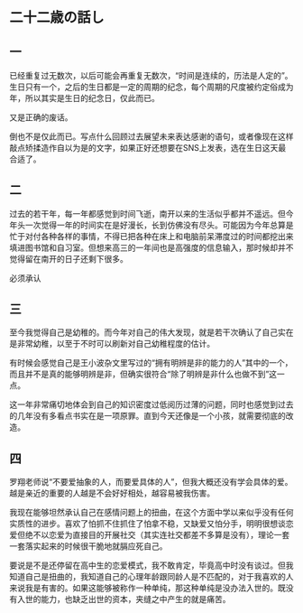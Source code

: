 **<font size=5>二十二歳の話し</font>**

## 一

已经重复过无数次，以后可能会再重复无数次，“时间是连续的，历法是人定的”。生日只有一个，之后的生日都是一定的周期的纪念，每个周期的尺度被约定俗成为年，所以其实是生日的纪念日，仅此而已。

又是正确的废话。

倒也不是仅此而已。写点什么回顾过去展望未来表达感谢的语句，或者像现在这样敲点矫揉造作自以为是的文字，如果正好还想要在SNS上发表，选在生日这天最合适了。

## 二

过去的若干年，每一年都感觉到时间飞逝，南开以来的生活似乎都并不遥远。但今年头一次觉得一年的时间实在是好漫长，长到仿佛没有尽头。可能因为今年总算是忙于对付各种各样的事情，不得已把各种在床上和电脑前呆滞度过的时间都挖出来填进图书馆和自习室。但想来高三的一年间也是高强度的信息输入，那时候却并不觉得留在南开的日子还剩下很多。


必须承认

## 三

至今我觉得自己是幼稚的。而今年对自己的伟大发现，就是若干次确认了自己实在是非常幼稚，以至于不时可以刷新对自己幼稚程度的估计。

有时候会感觉自己是王小波杂文里写过的“拥有明辨是非的能力的人”其中的一个，而且并不是真的能够明辨是非，但确实很符合“除了明辨是非什么也做不到”这一点。

这一年非常痛切地体会到自己的知识密度过低阅历过薄的问题，同时也感觉到过去的几年没有多看点书实在是一项原罪。直到今天还像是一个小孩，就需要彻底的改造。

## 四

罗翔老师说“不要爱抽象的人，而要爱具体的人”，但我大概还没有学会具体的爱。越是亲近的重要的人越是不会好好相处，越容易被我伤害。

我现在能够坦然承认自己在感情问题上的扭曲，在这个方面中学以来似乎没有任何实质性的进步。喜欢了怕抓不住抓住了怕拿不稳，又缺爱又怕分手，明明很想谈恋爱但绝不以恋爱为直接目的开展社交（其实连社交都差不多算是没有），理论一套一套落实起来的时候很干脆地就膈应死自己。

要说是不是还停留在高中生的恋爱模式，我不敢肯定，毕竟高中时没有谈过。但我知道自己是扭曲的，我知道自己的心理年龄跟同龄人是不匹配的，对于我喜欢的人来说我是有害的。如果这能够被称作一种单纯，那这种单纯是没办法入世的。既没有入世的能力，也缺乏出世的资本，夹缝之中产生的就是痛苦。
